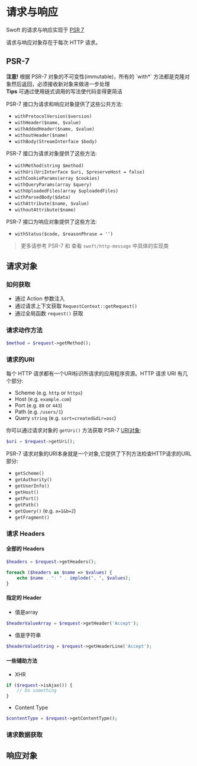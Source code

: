 # 请求与响应

Swoft 的请求与响应实现于 [PSR 7](https://github.com/php-fig/http-message)

请求与响应对象存在于每次 HTTP 请求。

## PSR-7

<div class="alert alert-warning alert-dismissible" role="alert">
  <strong>注意!</strong> 根据 PSR-7 对象的不可变性(immutable)，所有的 `with*` 方法都是克隆对象然后返回，必须接收新对象来做进一步处理 
</div>

<div class="alert alert-info" role="alert">
   <strong>Tips</strong> 可通过使用链式调用的写法使代码变得更简洁
</div>


PSR-7 接口为请求和响应对象提供了这些公共方法:

- `withProtocolVersion($version)`
- `withHeader($name, $value)`
- `withAddedHeader($name, $value)`
- `withoutHeader($name)`
- `withBody(StreamInterface $body)`

PSR-7 接口为请求对象提供了这些方法:

- `withMethod(string $method)`
- `withUri(UriInterface $uri, $preserveHost = false)`
- `withCookieParams(array $cookies)`
- `withQueryParams(array $query)`
- `withUploadedFiles(array $uploadedFiles)`
- `withParsedBody($data)`
- `withAttribute($name, $value)`
- `withoutAttribute($name)`

PSR-7 接口为响应对象提供了这些方法:

- `withStatus($code, $reasonPhrase = '')`

> 更多请参考 PSR-7 和 查看 `swoft/http-message` 中具体的实现类

## 请求对象

### 如何获取

- 通过 Action 参数注入
- 通过请求上下文获取 `RequestContext::getRequest()`
- 通过全局函数 `request()` 获取

### 请求动作方法

```php
$method = $request->getMethod();
```

### 请求的URI

每个 HTTP 请求都有一个URI标识所请求的应用程序资源。HTTP 请求 URI 有几个部分:

- Scheme (e.g. `http` or `https`)
- Host (e.g. `example.com`)
- Port (e.g. `80` or `443`)
- Path (e.g. `/users/1`)
- Query `string` (e.g. `sort=created&dir=asc`)

你可以通过请求对象的 `getUri()` 方法获取 PSR-7 [URI对象](http://www.php-fig.org/psr/psr-7/#3-5-psr-http-message-uriinterface):

```php
$uri = $request->getUri();
```

PSR-7 请求对象的URI本身就是一个对象,它提供了下列方法检查HTTP请求的URL部分:

- `getScheme()`
- `getAuthority()`
- `getUserInfo()`
- `getHost()`
- `getPort()`
- `getPath()`
- `getQuery()` (e.g. `a=1&b=2`)
- `getFragment()`

### 请求 Headers

#### 全部的 Headers

```php
$headers = $request->getHeaders();

foreach ($headers as $name => $values) {
    echo $name . ": " . implode(", ", $values);
}
```

#### 指定的 Header

- 值是array

```php
$headerValueArray = $request->getHeader('Accept');
```

- 值是字符串

```php
$headerValueString = $request->getHeaderLine('Accept');
```

#### 一些辅助方法

- XHR 

```php
if ($request->isAjax()) {
    // Do something
}
```

- Content Type

```php
$contentType = $request->getContentType();
```

### 请求数据获取

## 响应对象
